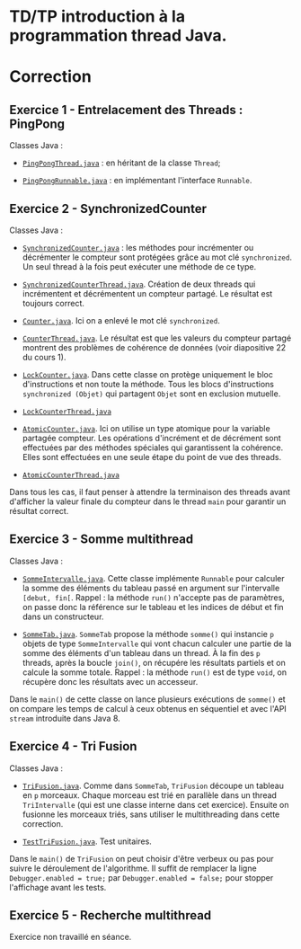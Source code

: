 # TD/TP introduction à la programmation thread Java.

# Correction

## Exercice 1 - Entrelacement des Threads : PingPong

Classes Java :

 - [`PingPongThread.java`](PingPongThread.java) : en
   héritant de la classe `Thread`;
 
 - [`PingPongRunnable.java`](PingPongRunnable.java) :
   en implémentant l'interface `Runnable`.

## Exercice 2 - SynchronizedCounter

Classes Java :

 -
   [`SynchronizedCounter.java`](SynchronizedCounter.java)
   : les méthodes pour incrémenter ou décrémenter le compteur sont
   protégées grâce au mot clé `synchronized`. Un seul thread à la fois
   peut exécuter une méthode de ce type.
 
 -
   [`SynchronizedCounterThread.java`](SynchronizedCounterThread.java). Création
   de deux threads qui incrémentent et décrémentent un compteur
   partagé. Le résultat est toujours correct.

 - [`Counter.java`](Counter.java). Ici on a enlevé le mot clé `synchronized`.
 
 - [`CounterThread.java`](CounterThread.java). Le
   résultat est que les valeurs du compteur partagé montrent des
   problèmes de cohérence de données (voir diapositive 22 du cours 1).

 - [`LockCounter.java`](LockCounter.java). Dans cette classe on protège uniquement le bloc d'instructions et non toute la méthode. Tous les blocs d'instructions `synchronized (Objet)` qui partagent `Objet` sont en exclusion mutuelle.
 
 - [`LockCounterThread.java`](LockCounterThread.java)

 - [`AtomicCounter.java`](AtomicCounter.java). Ici on
   utilise un type atomique pour la variable partagée compteur. Les
   opérations d'incrément et de décrément sont effectuées par des
   méthodes spéciales qui garantissent la cohérence. Elles sont
   effectuées en une seule étape du point de vue des threads.
 
 - [`AtomicCounterThread.java`](AtomicCounterThread.java)

Dans tous les cas, il faut penser à attendre la terminaison des
threads avant d'afficher la valeur finale du compteur dans le thread
`main` pour garantir un résultat correct.

## Exercice 3 - Somme multithread

Classes Java :

 -
   [`SommeIntervalle.java`](SommeIntervalle.java). Cette
   classe implémente `Runnable` pour calculer la somme des éléments du
   tableau passé en argument sur l'intervalle `[debut, fin[`. Rappel :
   la méthode `run()` n'accepte pas de paramètres, on passe donc la
   référence sur le tableau et les indices de début et fin dans un
   constructeur.

 - [`SommeTab.java`](SommeTab.java). `SommeTab` propose
   la méthode `somme()` qui instancie `p` objets de type
   `SommeIntervalle` qui vont chacun calculer une partie de la somme
   des éléments d'un tableau dans un thread. À la fin des `p` threads,
   après la boucle `join()`, on récupére les résultats partiels et on
   calcule la somme totale. Rappel : la méthode `run()` est de type
   `void`, on récupère donc les résultats avec un accesseur.

Dans le `main()` de cette classe on lance plusieurs exécutions de `somme()` et on compare les temps de calcul à ceux obtenus en séquentiel et avec l'API `stream` introduite dans Java 8.


## Exercice 4 - Tri Fusion

Classes Java :

 - [`TriFusion.java`](TriFusion.java). Comme dans
   `SommeTab`, `TriFusion` découpe un tableau en `p` morceaux. Chaque
   morceau est trié en parallèle dans un thread `TriIntervalle` (qui
   est une classe interne dans cet exercice). Ensuite on fusionne les
   morceaux triés, sans utiliser le multithreading dans cette
   correction.
   

 - [`TestTriFusion.java`](TestTriFusion.java). Test unitaires.
   

Dans le `main()` de `TriFusion` on peut choisir d'être verbeux ou pas
pour suivre le déroulement de l'algorithme. Il suffit de remplacer la
ligne `Debugger.enabled = true;` par `Debugger.enabled = false;` pour
stopper l'affichage avant les tests.


## Exercice 5 - Recherche multithread

Exercice non travaillé en séance.


